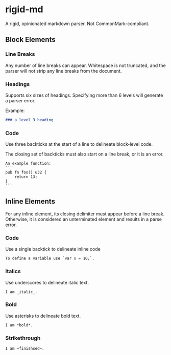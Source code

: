 # rigid-md

A rigid, opinionated markdown parser. Not CommonMark-compliant.

## Block Elements

### Line Breaks

Any number of line breaks can appear. Whitespace is not truncated, and the parser will not strip any line breaks from the document.

### Headings

Supports six sizes of headings. Specifying more than 6 levels will generate a parser error.

Example:
```md
### a level 3 heading
```

### Code

Use three backticks at the start of a line to delineate block-level code.

The closing set of backticks must also start on a line break, or it is an error.

````
An example function:
```
pub fn foo() u32 {
    return 13;
}
```
````

## Inline Elements

For any inline element, its closing delimiter must appear before a line break. Otherwise, it is considered an unterminated element and results in a parse error.

### Code

Use a single backtick to delineate inline code
```
To define a variable use `var x = 10;`.
```

### Italics

Use underscores to delineate italic text.
```
I am _italic_.
```

### Bold

Use asterisks to delineate bold text.
```
I am *bold*.
```

### Strikethrough
```
I am ~finishsed~.
```
